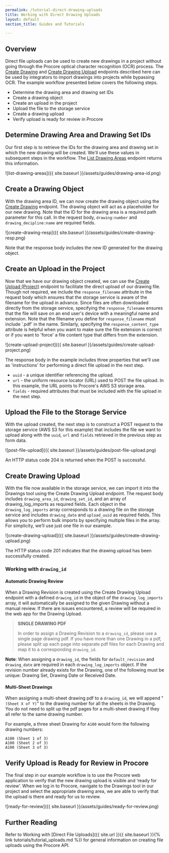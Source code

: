 ```yaml
---
permalink: /tutorial-direct-drawing-uploads
title: Working with Direct Drawing Uploads
layout: default
section_title: Guides and Tutorials

---
```


## Overview

Direct file uploads can be used to create new drawings in a project without going through the Procore optical character recognition (OCR) process.
The [Create Drawing](https://developers.procore.com/reference/rest/v1/drawings#create-drawing) and [Create Drawing Upload](https://developers.procore.com/reference/rest/v1/drawings#create-drawing-upload) endpoints described here can be used by integrators to import drawings into projects while bypassing OCR.
The example workflow presented below covers the following steps.

- Determine the drawing area and drawing set IDs
- Create a drawing object
- Create an upload in the project
- Upload the file to the storage service
- Create a drawing upload
- Verify upload is ready for review in Procore

## Determine Drawing Area and Drawing Set IDs

Our first step is to retrieve the IDs for the drawing area and drawing set in which the new drawing will be created.
We'll use these values in subsequent steps in the workflow.
The [List Drawing Areas](https://developers.procore.com/reference/rest/v1/drawings#list-drawing-areas) endpoint returns this information.

![list-drawing-areas]({{ site.baseurl }}/assets/guides/drawing-area-id.png)

## Create a Drawing Object

With the drawing area ID, we can now create the drawing object using the [Create Drawing](https://developers.procore.com/reference/rest/v1/drawings#create-drawing) endpoint.
The drawing object will act as a placeholder for our new drawing.
Note that the ID for the drawing area is a required path parameter for this call.
In the request body, `drawing:number` and `drawing_decipline:name` are required fields.

![create-drawing-resp]({{ site.baseurl }}/assets/guides/create-drawing-resp.png)

Note that the response body includes the new ID generated for the drawing object.

## Create an Upload in the Project

Now that we have our drawing object created, we can use the [Create Upload (Project)](https://developers.procore.com/reference/rest/v1/project-uploads) endpoint to facilitate the direct upload of our drawing file.
Though not required, we include the `response_filename` attribute in the request body which ensures that the storage service is aware of the filename for the upload in advance.
Since files are often downloaded directly from the storage service, specifying the `response_filename` ensures that the file will save on an end user's device with a meaningful name and extension.
Note that the filename you define for `response_filename` must include '.pdf' in the name.
Similarly, specifying the `response_content_type` attribute is helpful when you want to make sure the file extension is correct or if you want to 'force' a file content type that differs from the extension.

![create-upload-project]({{ site.baseurl }}/assets/guides/create-upload-project.png)

The response body in the example includes three properties that we'll use as 'instructions' for performing a direct file upload in the next step.

- `uuid` - a unique identifier referencing the upload.
- `url` - the uniform resource locator (URL) used to POST the file upload. In this example, the URL points to Procore's AWS S3 storage area.
- `fields` - required attributes that must be included with the file upload in the next step.

## Upload the File to the Storage Service

With the upload created, the next step is to construct a POST request to the storage service (AWS S3 for this example) that includes the file we want to upload along with the `uuid`, `url` and `fields` retrieved in the previous step as form data.

![post-file-upload]({{ site.baseurl }}/assets/guides/post-file-upload.png)

An HTTP status code 204 is returned when the POST is successful.

## Create Drawing Upload

With the file now available in the storage service, we can import it into the Drawings tool using the Create Drawing Upload endpoint.
The request body includes `drawing_area_id`, `drawing_set_id`, and an array of drawing_log_imports as required fields.
Each object in the `drawing_log_imports` array corresponds to a drawing file on the storage service and includes `drawing_date` and `upload_uuid` as required fields.
This allows you to perform bulk imports by specifying multiple files in the array.
For simplicity, we’ll use just one file in our example.

![create-drawing-upload]({{ site.baseurl }}/assets/guides/create-drawing-upload.png)

The HTTP status code 201 indicates that the drawing upload has been successfully created.

### Working with `drawing_id`

#### Automatic Drawing Review

When a Drawing Revision is created using the Create Drawing Upload endpoint with a defined `drawing_id` in the object of the `drawing_log_imports` array, it will automatically be assigned to the given Drawing without a manual review. If there are issues encountered, a review will be required in the web app for the Drawing Upload.

> **SINGLE DRAWING PDF**
>
> In order to assign a Drawing Revision to a `drawing_id`, please use a single page drawing pdf. If you have more than one Drawing in a pdf, please split up each page into separate pdf files for each Drawing and map it to a corresponding `drawing_id`.

**Note**: When assigning a `drawing_id`, the fields for `default_revision` and `drawing_date` are required in each `drawing_log_imports` object. If the revision number already exists for the Drawing, one of the following must be unique: Drawing Set, Drawing Date or Received Date.

#### Multi-Sheet Drawings

When assigning a multi-sheet drawing pdf to a `drawing_id`, we will append "`(Sheet X of Y)`" to the drawing number for all the sheets in the Drawing. You do not need to split up the pdf pages for a multi-sheet drawing if they all refer to the same drawing number.

For example, a three sheet Drawing for `A100` would form the following drawing numbers:

```
A100 (Sheet 1 of 3)
A100 (Sheet 2 of 3)
A100 (Sheet 3 of 3)
```

## Verify Upload is Ready for Review in Procore

The final step in our example workflow is to use the Procore web application to verify that the new drawing upload is visible and ‘ready for review’.
When we log in to Procore, navigate to the Drawings tool in our project and select the appropriate drawing area, we are able to verify that the upload is there and ready for us to review.

![ready-for-review]({{ site.baseurl }}/assets/guides/ready-for-review.png)

## Further Reading

Refer to Working with [Direct File Uploads]({{ site.url }}{{ site.baseurl }}{% link tutorials/tutorial_uploads.md %}) for general information on creating file uploads using the Procore API.
